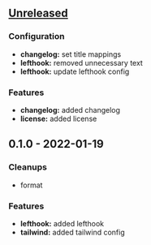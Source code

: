 <a name="unreleased"></a>
## [Unreleased]

### Configuration
- **changelog:** set title mappings
- **lefthook:** removed unnecessary text
- **lefthook:** update lefthook config

### Features
- **changelog:** added changelog
- **license:** added license


<a name="0.1.0"></a>
## 0.1.0 - 2022-01-19
### Cleanups
- format

### Features
- **lefthook:** added lefthook
- **tailwind:** added tailwind config


[Unreleased]: https://github.com/tigorlazuardi/at-home/compare/0.1.0...HEAD
